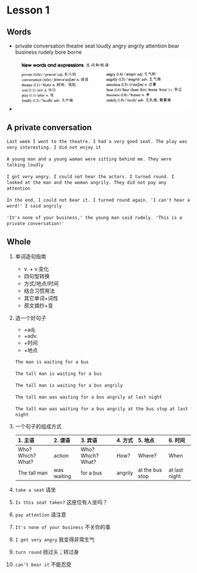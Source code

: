 # Lesson 1

## Words

- private conversation theatre seat loudly angry angrily attention bear business rudely bore borne

- ![Words](/images/Part2/words-1.png)

## A private conversation

```
Last week I went to the theatre. I had a very good seat. The play was very interesting. I did not enjoy it

A young man and a young woman were sitting behind me. They were talking loudly

I got very angry. I could not hear the actors. I turned round. I looked at the man and the woman angrily. They did not pay any attention

In the end, I could not bear it. I turned round again. 'I can't hear a word!' I said angrily

'It's none of your business,' the young man said rudely. 'This is a private conversation!'
```

## Whole

1. 单词造句指南

   - v. + v.变化
   - 四句型转换
   - 方式/地点/时间
   - 结合习惯用法
   - 其它单词+词性
   - 原文摘抄+变

2. 造一个好句子

   - +adj.
   - +adv.
   - +时间
   - +地点

   ```
   The man is waiting for a bus

   The tall man is waiting for a bus

   The tall man is waiting for a bus angrily

   The tall man was waiting for a bus angrily at last night

   The tall man was waiting for a bus angrily at the bus stop at last night
   ```

3. 一个句子的组成方式

   | 1. 主语           | 2. 谓语     | 3. 宾语           | 4. 方式 | 5. 地点         | 6. 时间       |
   | ----------------- | ----------- | ----------------- | ------- | --------------- | ------------- |
   | Who? Which? What? | action      | Who? Which? What? | How?    | Where?          | When          |
   | The tall man      | was waiting | for a bus         | angrily | at the bus stop | at last night |

4. `take a seat` 请坐

5. `Is this seat taken?` 这座位有人坐吗？

6. `pay attention` 请注意

7. `It's none of your business` 不关你的事

8. `I get very angry` 我变得非常生气

9. `turn round` 扭过头；转过身

10. `can't bear it` 不能忍受
